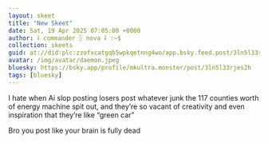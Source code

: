 ```yaml
---
layout: skeet
title: "New Skeet"
date: Sat, 19 Apr 2025 07:05:00 +0000
author: ⸸ commander ░ nova ⸸ :~$
collection: skeets
guid: at://did:plc:zzofxcatgqb5wpkqetnng4wo/app.bsky.feed.post/3ln5l33rjes2h
avatar: /img/avatar/daemon.jpeg
bluesky: https://bsky.app/profile/mkultra.monster/post/3ln5l33rjes2h
tags: [bluesky]
---
```


I hate when Ai slop posting losers post whatever junk the 117 counties worth of energy machine spit out, and they’re so vacant of creativity and even inspiration that they’re like “green car”

Bro you post like your brain is fully dead
